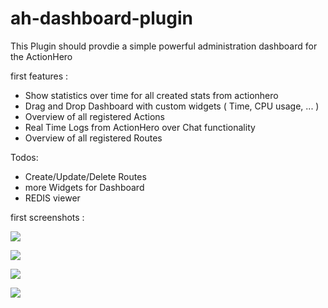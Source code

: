 ah-dashboard-plugin
===================

This Plugin should provdie a simple powerful administration dashboard for the ActionHero

first features :
- Show statistics over time for all created stats from actionhero
- Drag and Drop Dashboard with custom widgets ( Time, CPU usage, ... )
- Overview of all registered Actions
- Real Time Logs from ActionHero over Chat functionality
- Overview of all registered Routes

Todos:

- Create/Update/Delete Routes
- more Widgets for Dashboard
- REDIS viewer

first screenshots :

![](https://github.com/S3bb1/ah-dashboard-plugin/blob/static_repo_files/readme/dashboard1.PNG)

![](https://github.com/S3bb1/ah-dashboard-plugin/blob/static_repo_files/readme/dashboard2.PNG)

![](https://github.com/S3bb1/ah-dashboard-plugin/blob/static_repo_files/readme/dashboard3.PNG)

![](https://github.com/S3bb1/ah-dashboard-plugin/blob/static_repo_files/readme/dashboard4.PNG)